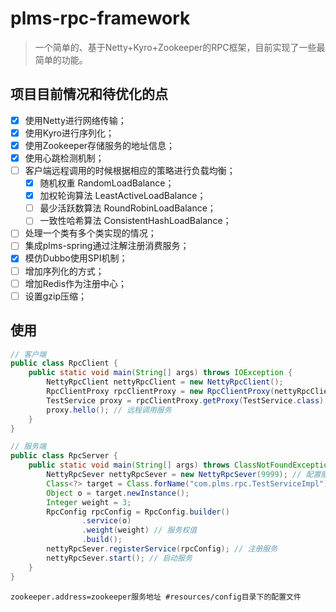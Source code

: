 # plms-rpc-framework
> 一个简单的、基于Netty+Kyro+Zookeeper的RPC框架，目前实现了一些最简单的功能。

## 项目目前情况和待优化的点

- [x] 使用Netty进行网络传输；
- [x] 使用Kyro进行序列化；
- [x] 使用Zookeeper存储服务的地址信息；
- [x] 使用心跳检测机制；
- [ ] 客户端远程调用的时候根据相应的策略进行负载均衡；
    - [x] 随机权重 RandomLoadBalance；
    - [x] 加权轮询算法 LeastActiveLoadBalance；
    - [ ] 最少活跃数算法 RoundRobinLoadBalance；
    - [ ] 一致性哈希算法 ConsistentHashLoadBalance；
- [ ] 处理一个类有多个类实现的情况；
- [ ] 集成plms-spring通过注解注册消费服务；
- [x] 模仿Dubbo使用SPI机制；
- [ ] 增加序列化的方式；
- [ ] 增加Redis作为注册中心；
- [ ] 设置gzip压缩；

## 使用

``` java
// 客户端
public class RpcClient {
    public static void main(String[] args) throws IOException {
        NettyRpcClient nettyRpcClient = new NettyRpcClient();
        RpcClientProxy rpcClientProxy = new RpcClientProxy(nettyRpcClient);
        TestService proxy = rpcClientProxy.getProxy(TestService.class); // 获取服务接口类的代理类实例
        proxy.hello(); // 远程调用服务
    }
}
```

```java
// 服务端
public class RpcServer {
    public static void main(String[] args) throws ClassNotFoundException, InstantiationException, IllegalAccessException {
        NettyRpcSever nettyRpcSever = new NettyRpcSever(9999); // 配置服务端口号
        Class<?> target = Class.forName("com.plms.rpc.TestServiceImpl");
        Object o = target.newInstance();
        Integer weight = 3;
        RpcConfig rpcConfig = RpcConfig.builder()
                .service(o)
                .weight(weight) // 服务权值
                .build();
        nettyRpcSever.registerService(rpcConfig); // 注册服务
        nettyRpcSever.start(); // 启动服务
    }
}
```

```properties
zookeeper.address=zookeeper服务地址 #resources/config目录下的配置文件
```

